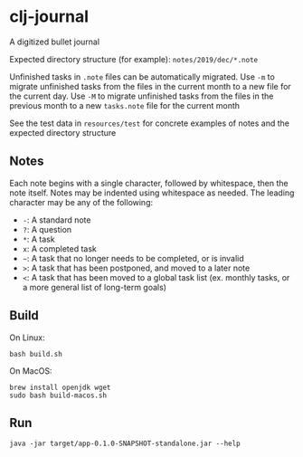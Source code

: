 # clj-journal

A digitized bullet journal

Expected directory structure (for example): `notes/2019/dec/*.note`

Unfinished tasks in `.note` files can be automatically migrated. Use `-m` to migrate unfinished tasks from the files in the current month to a new file for the current day. Use `-M` to migrate unfinished tasks from the files in the previous month to a new `tasks.note` file for the current month

See the test data in `resources/test` for concrete examples of notes and the expected directory structure

## Notes

Each note begins with a single character, followed by whitespace, then the note itself. Notes may be indented using whitespace as needed. The leading character may be any of the following:
* `-`: A standard note
* `?`: A question
* `*`: A task
* `x`: A completed task
* `~`: A task that no longer needs to be completed, or is invalid
* `>`: A task that has been postponed, and moved to a later note
* `<`: A task that has been moved to a global task list (ex. monthly tasks, or a more general list of long-term goals)

## Build

On Linux:

```
bash build.sh
```

On MacOS:

```
brew install openjdk wget
sudo bash build-macos.sh
```

## Run

```
java -jar target/app-0.1.0-SNAPSHOT-standalone.jar --help
```
